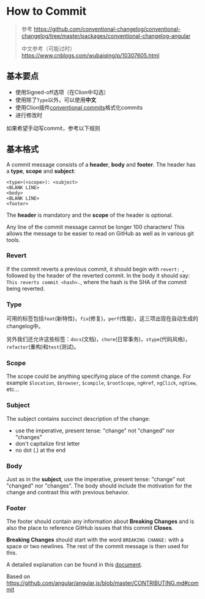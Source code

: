 # How to Commit

> 参考 https://github.com/conventional-changelog/conventional-changelog/tree/master/packages/conventional-changelog-angular
>
> 中文参考（可能过时） https://www.cnblogs.com/wubaiqing/p/10307605.html

## 基本要点

- 使用Signed-off选项（在Clion中勾选）
- 使用除了`Type`以外，可以使用**中文** 
- 使用Clion插件[conventional commits](https://plugins.jetbrains.com/plugin/13389-conventional-commit)格式化commits
- 进行修改时

如果希望手动写commit，参考以下规则

## 基本格式

A commit message consists of a **header**, **body** and **footer**.  The header has a **type**, **scope** and **subject**:

```
<type>(<scope>): <subject>
<BLANK LINE>
<body>
<BLANK LINE>
<footer>
```

The **header** is mandatory and the **scope** of the header is optional.

Any line of the commit message cannot be longer 100 characters! This allows the message to be easier to read on GitHub as well as in various git tools.

### 

### Revert

If the commit reverts a previous commit, it should begin with `revert: `, followed by the header of the reverted commit. In the body it should say: `This reverts commit <hash>.`, where the hash is the SHA of the commit being reverted.

### 

### Type

可用的标签包括`feat`(新特性)，`fix`(修复)，`perf`(性能)，这三项出现在自动生成的changelog中。

另外我们还允许这些标签：`docs`(文档)，`chore`(日常事务)，`stype`(代码风格)，`refactor`(重构)和`test`(测试)。



### Scope

The scope could be anything specifying place of the commit change. For example `$location`, `$browser`, `$compile`, `$rootScope`, `ngHref`, `ngClick`, `ngView`, etc...

### 

### Subject

The subject contains succinct description of the change:

- use the imperative, present tense: "change" not "changed" nor "changes"
- don't capitalize first letter
- no dot (.) at the end

### 

### Body

Just as in the **subject**, use the imperative, present tense: "change" not "changed" nor "changes". The body should include the motivation for the change and contrast this with previous behavior.

### 

### Footer

The footer should contain any information about **Breaking Changes** and is also the place to reference GitHub issues that this commit **Closes**.

**Breaking Changes** should start with the word `BREAKING CHANGE:` with a space or two newlines. The rest of the commit message is then used for this.

A detailed explanation can be found in this [document](https://docs.google.com/document/d/1QrDFcIiPjSLDn3EL15IJygNPiHORgU1_OOAqWjiDU5Y/edit#).

Based on https://github.com/angular/angular.js/blob/master/CONTRIBUTING.md#commit



